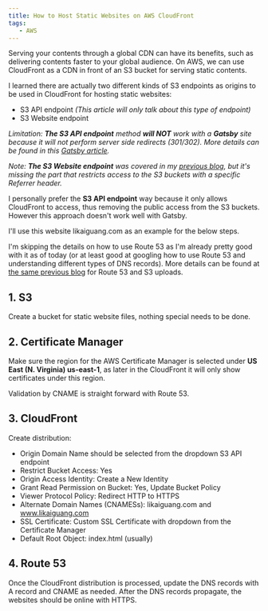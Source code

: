 ```yaml
---
title: How to Host Static Websites on AWS CloudFront
tags:
   - AWS
---
```


Serving your contents through a global CDN can have its benefits, such as delivering contents faster to your global audience. On AWS, we can use CloudFront as a CDN in front of an S3 bucket for serving static contents.

<!--truncate-->

I learned there are actually two different kinds of S3 endpoints as origins to be used in CloudFront for hosting static websites:

-  S3 API endpoint _(This article will only talk about this type of endpoint)_
-  S3 Website endpoint

_Limitation: **The S3 API endpoint** method **will NOT** work with a **Gatsby** site because it will not perform server side redirects (301/302). More details can be found in this [Gatsby article](https://www.gatsbyjs.com/docs/how-to/previews-deploys-hosting/deploying-to-s3-cloudfront/#setting-up-cloudfront)._

_Note: **The S3 Website endpoint** was covered in my [previous blog](../../../2021/02/09/how-to-host-static-gatsby-website-on-aws), but it's missing the part that restricts access to the S3 buckets with a specific Referrer header._

I personally prefer the **S3 API endpoint** way because it only allows CloudFront to access, thus removing the public access from the S3 buckets. However this approach doesn't work well with Gatsby.

I'll use this website likaiguang.com as an example for the below steps.

I'm skipping the details on how to use Route 53 as I'm already pretty good with it as of today (or at least good at googling how to use Route 53 and understanding different types of DNS records). More details can be found at [the same previous blog](../../../2021/02/09/how-to-host-static-gatsby-website-on-aws) for Route 53 and S3 uploads.

## 1. S3

Create a bucket for static website files, nothing special needs to be done.

## 2. Certificate Manager

Make sure the region for the AWS Certificate Manager is selected under **US East (N. Virginia) us-east-1**, as later in the CloudFront it will only show certificates under this region.

Validation by CNAME is straight forward with Route 53.

## 3. CloudFront

Create distribution:

-  Origin Domain Name should be selected from the dropdown S3 API endpoint
-  Restrict Bucket Access: Yes
-  Origin Access Identity: Create a New Identity
-  Grant Read Permission on Bucket: Yes, Update Bucket Policy
-  Viewer Protocol Policy: Redirect HTTP to HTTPS
-  Alternate Domain Names (CNAMESs): likaiguang.com and www.likaiguang.com
-  SSL Certificate: Custom SSL Certificate with dropdown from the Certificate Manager
-  Default Root Object: index.html (usually)

## 4. Route 53

Once the CloudFront distribution is processed, update the DNS records with A record and CNAME as needed. After the DNS records propagate, the websites should be online with HTTPS.
